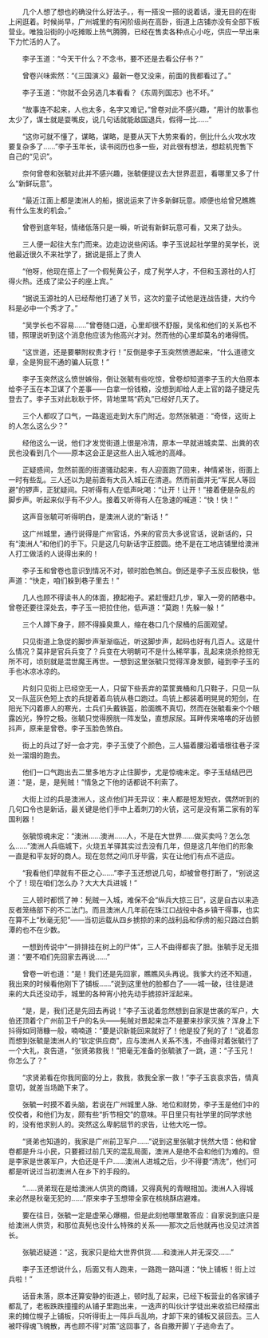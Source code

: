 　　几个人想了想也的确没什么好法子。，有一搭没一搭的说着话，漫无目的在街上闲逛着。时候尚早，广州城里的有闲阶级尚在高卧，街道上店铺亦没有全部下板营业。唯独沿街的小吃摊贩上热气腾腾，已经在售卖各种点心小吃，供应一早出来下力忙活的人了。

　　李子玉道：“今天干什么？不念书，要不还是去看公仔书？”

　　曾卷兴味索然：“《三国演义》最新一卷又没来，前面的我都看过了。”

　　李子玉道：“你就不会另选几本看看？《东周列国志》也不坏。”

　　“故事连不起来，人也太多，名字又难记，”曾卷对此不感兴趣，“用计的故事也太少了，谋士就是耍嘴皮，说几句话就能敌国退兵，假得一比……”

　　“这你可就不懂了，谋略，谋略，是要从天下大势来看的，倒比什么火攻水攻要复杂多了……”李子玉年长，读书阅历也多一些，对此很有想法，想趁机兜售下自己的“见识”。

　　奈何曾卷和张毓对此并不感兴趣，张毓便提议去大世界逛逛，看哪里又多了什么“新鲜玩意”。

　　“最近江面上都是澳洲人的船，据说运来了许多新鲜玩意。顺便也给曾兄瞧瞧有什么生发的机会。”

　　曾卷到底年轻，情绪低落只是一瞬，听说有新鲜玩意可看，又来了劲头。

　　三人便一起往大东门而来。边走边说些闲话。李子玉说起社学里的吴学长，说他最近很久不来社学了，据说是搭上了贵人

　　“他呀，他现在搭上了一个假髡黄公子，成了髡学人才，不但和玉源社的人打得火热。还成了梁公子的座上宾。”

　　“据说玉源社的人已经帮他打通了关节，这次的童子试他是连战告捷，大约今科是必中一个秀才了。”

　　“吴学长也不容易……”曾卷随口道，心里却很不舒服，吴佲和他们的关系也不错，照理说听到这个消息他应该为他高兴才对。然而他的心里却莫名的堵得慌。

　　“这世道，还是要攀附权贵才行！”反倒是李子玉突然愤懑起来，“什么道德文章，全是狗屁不通的骗人玩意！”

　　李子玉突然这么愤世嫉俗，倒让张毓有些吃惊，曾卷却知道李子玉的大伯原本给李子玉在本卫谋了个差事——白拿一份钱粮，没想到却给人走上官的路子捷足先登去了。李子玉对此耿耿于怀，背地里骂“药丸”已经好几天了。

　　三个人都叹了口气，一路逡巡走到大东门附近。忽然张毓道：“奇怪，这街上的人怎么这么少？”

　　经他这么一说，他们才发觉街道上很是冷清，原本一早就进城卖菜、出粪的农民也没看到几个——原本这会正是这些人出入城池的高峰。

　　正疑惑间，忽然前面的街道骚动起来，有人迎面跑了回来，神情紧张，街面上一时有些乱。三人还以为是前面有大员入城正在清道。然而前面并无“军民人等回避”的锣声，正犹疑间。只听得有人在低声叱喝：“让开！让开！”接着便是杂乱的脚步声。听起来似乎有不少人。接着又听得有人在急速的喊道：“快！快！”

　　这声音张毓可听得明白，是澳洲人说的“新话！”

　　这广州城里，通行说得是广州官话，外来的官员大多说官话，说新话的，只有“澳洲人”和他们的手下。只是这几句新话字正腔圆。绝不是在工地店铺里给澳洲人打工做活的人说得出来的！

　　李子玉和曾卷也意识到情况不对，顿时脸色煞白。倒还是李子玉反应极快，低声道：“快走，咱们躲到巷子里去！”

　　几人也顾不得读书人的体面，撩起袍子。紧赶慢赶几步，窜入一旁的陋巷中。曾卷还要往深处去，李子玉一把拉住他，低声道：“莫跑！先躲一躲！”

　　三个人蹲下身子，顾不得臊臭熏人，缩在巷口几个尿桶的后面观望。

　　只见街道上急促的脚步声渐渐临近，听这脚步声，起码也好有几百人。这是什么情况？莫非是官兵兵变了？兵变在大明朝可不是什么稀罕事，乱起来烧杀抢掠无所不可，顷刻就是混世魔王再世。一想到这里张毓只觉得浑身发颤，碰到李子玉的手也冰凉冰凉的。

　　片刻只见街上已经空无一人，只留下些丢弃的菜筐粪桶和几只鞋子，只见一队又一队蓝灰色短上衣的兵提着着鸟铳从巷口跑过。鸟铳上都装着明晃晃的短剑，在阳光下闪着瘆人的寒光，士兵们头戴铁盔，脸面瞧不真切，然而在张毓看来个个眼露凶光，狰狞之极。张毓只觉得膀胱一阵发坠，直想尿尿。耳畔传来咯咯的牙齿颤抖声，原来是曾卷。李子玉脸色煞白。

　　街上的兵过了好一会才完，李子玉使了个颜色，三人猫着腰沿着墙根往巷子深处一溜烟的跑去。

　　他们一口气跑出去二里多地方才止住脚步，尤是惊魂未定。李子玉结结巴巴道：“是，是，是髡贼！”情急之下他的话都说不利索了。

　　大街上过的兵是澳洲人，这点他们并无异议：来人都是短发短衣，偶然听到的几句口令也是新话，最关键是他们手中上着刺刀的火铳，这可是没有第二家有的军国利器！

　　张毓惊魂未定：“澳洲……澳洲……人，不是在大世界……做买卖吗？怎么怎么……”澳洲人兵临城下，火烧五羊驿其实过去没有几年，但是这几年他们的形象一直是和平友好的商人。现在忽然之间爪牙毕露，实在让他们有点不适应。

　　“我看他们早就有不臣之心……”李子玉还想说几句，却被曾卷打断了，“别说这个了！现在咱们怎么办？大大大兵进城！”

　　三人顿时都慌了神：髡贼一入城，难保不会“纵兵大掠三日”，这是自古以来造反者笼络部下的不二法门。而且澳洲人几年前在珠江口战役中各乡镇干得事，也实在算不上“秋毫无犯”——当初运载从四乡掳掠的来的战利品和俘虏的船只路过白鹅潭的也不在少数。

　　一想到传说中“一排排挂在树上的尸体”，三人不由得都丧了胆。张毓手足无措道：“要不咱们先回家去再说……”

　　曾卷一听也道：“是！我们还是先回家，瞧瞧风头再说。我爹大约还不知道，我出来的时候看他刚下了铺板……”说到这里他的脸都白了——城一破，往往是进来的大兵还没动手，城里的各种宵小抢先动手掳掠奸淫起来。

　　“是，是，我们还是先回去再说！”李子玉说着忽然想到自家是世袭的军户，大伯还顶着个广州前卫千户的名头——髡贼对景起来岂不是要来抄家灭族？浑身上下抖得如同筛糠一般，喃喃道：“要是识新能回来就好了！他是投了髡的了！”说着忽而想到张毓是澳洲人的“钦定供应商”，应与澳洲人关系不浅，不由得对着张毓行了一个大礼，哀告道，“张贤弟救我！”把毫无准备的张毓骇了一跳，道：“子玉兄！你怎么了？”

　　“求贤弟看在你我同窗的分上，救我，救我全家一救！”李子玉哀哀求告，情真意切，就差当场跪下来了。

　　张毓一时摸不着头脑，若说在广州城里人脉、地位和财势，李子玉是他们中的佼佼者，和他们为友，颇有些“折节相交”的意味。平日里只有社学里的同学求他的，没有他求别人的。突然这么卑躬屈节的求告，让他大吃一惊。

　　“贤弟也知道的，我家是广州前卫军户……”说到这里张毓才恍然大悟：他和曾卷都是升斗小民，只要捱过前几天的混乱局面，澳洲人是绝不会和他们为难的。但是李家是世袭军户，大伯还是千户……澳洲人进城之后，少不得要“清洗”，他们可都是听说过当初澳洲人在乡下的手段的。

　　“……贤弟现在是给澳洲人供货的商铺，又得真髡的青眼相加。澳洲人入得城来必然是秋毫无犯的……”原来李子玉想带全家在核桃酥店避难。

　　要在往日，张毓一定是虚荣心爆棚，但是此刻他哪里敢答应：自家说到底只是给澳洲人供货，和那位真髡也没什么特殊的关系——那次之后他就再也没见过洪首长。

　　张毓迟疑道：“这，我家只是给大世界供货……和澳洲人并无深交……”

　　李子玉还想说什么，后面又有人跑来，一路跑一路叫道：“快上铺板！街上过兵啦！”

　　话音未落，原本还算安静的街道上，顿时乱了起来，已经下板营业的各家铺子都乱了，老板跌跌撞撞的从铺子里跑出来，一迭声的叫伙计学徒出来收拾已经摆出来的摊位幌子上铺板，只听得街上一阵乒乓乱响，才卸下来的铺板又装回去。三人被吓得魂飞魄散，再也顾不得“对策”这回事了，各自撒开脚丫子逃命去了。
